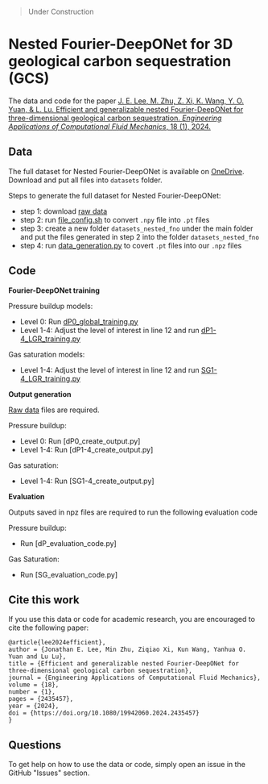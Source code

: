 > Under Construction

# Nested Fourier-DeepONet for 3D geological carbon sequestration (GCS)

The data and code for the paper [J. E. Lee, M. Zhu, Z. Xi, K. Wang, Y. O. Yuan, & L. Lu. Efficient and generalizable nested Fourier-DeepONet for three-dimensional geological carbon sequestration. *Engineering Applications of Computational Fluid Mechanics*, 18 (1), 2024.](https://doi.org/10.1080/19942060.2024.2435457)

## Data
The full dataset for Nested Fourier-DeepONet is available on [OneDrive](https://yaleedu-my.sharepoint.com/:f:/g/personal/lu_lu_yale_edu/EncngpEhOLpImgOva6-5qEsBPJc8Q4ZdFnfDWSJ7XSM1Ew?e=1JL3rM). Download and put all files into `datasets` folder.

Steps to generate the full dataset for Nested Fourier-DeepONet:

- step 1: download [raw data](https://github.com/gegewen/nested-fno)
- step 2: run [file_config.sh](https://github.com/gegewen/nested-fno/blob/main/data_config/file_config.sh) to convert `.npy` file into `.pt` files
- step 3: create a new folder `datasets_nested_fno` under the main folder and put the files generated in step 2 into the folder `datasets_nested_fno`
- step 4: run [data_generation.py](https://github.com/MinZhu123/nested-fourier-deeponet-gcs-3d/blob/main/datasets/data_generation.py) to covert `.pt` files into our `.npz` files

## Code

**Fourier-DeepONet training**

Pressure buildup models:
- Level 0: Run [dP0_global_training.py](https://github.com/lu-group/nested-fourier-deeponet-gcs-3d/blob/main/code/dP0_global_training.py)
- Level 1-4: Adjust the level of interest in line 12 and run [dP1-4_LGR_training.py](https://github.com/lu-group/nested-fourier-deeponet-gcs-3d/blob/main/code/dP1-4_LGR_training.py)

Gas saturation models:
- Level 1-4: Adjust the level of interest in line 12 and run [SG1-4_LGR_training.py](https://github.com/lu-group/nested-fourier-deeponet-gcs-3d/blob/main/code/SG1-4_LGR_training.py)

**Output generation**

[Raw data](https://github.com/gegewen/nested-fno) files are required.

Pressure buildup:
- Level 0: Run [dP0_create_output.py]
- Level 1-4: Run [dP1-4_create_output.py]

Gas saturation:
- Level 1-4: Run [SG1-4_create_output.py]

**Evaluation**

Outputs saved in npz files are required to run the following evaluation code

Pressure buildup:
- Run [dP_evaluation_code.py]

Gas Saturation:
- Run [SG_evaluation_code.py]



## Cite this work

If you use this data or code for academic research, you are encouraged to cite the following paper:

```
@article{lee2024efficient},
author = {Jonathan E. Lee, Min Zhu, Ziqiao Xi, Kun Wang, Yanhua O. Yuan and Lu Lu},
title = {Efficient and generalizable nested Fourier-DeepONet for three-dimensional geological carbon sequestration},
journal = {Engineering Applications of Computational Fluid Mechanics},
volume = {18},
number = {1},
pages = {2435457},
year = {2024},
doi = {https://doi.org/10.1080/19942060.2024.2435457}
}
```

## Questions

To get help on how to use the data or code, simply open an issue in the GitHub "Issues" section.
